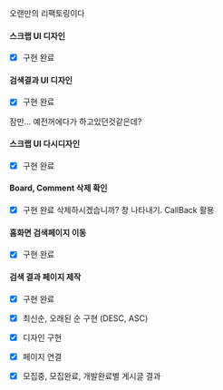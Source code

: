 오랜만의 리팩토링이다

#### 스크랩 UI 디자인
- [x] 구현 완료
#### 검색결과 UI 디자인
- [x] 구현 완료

잠만... 예전꺼에다가 하고있던것같은데?
#### 스크랩 UI 다시디자인
- [x] 구현 완료
#### Board, Comment 삭제 확인
- [x] 구현 완료
삭제하시겠습니까? 창 나타내기. CallBack 활용
#### 홈화면 검색페이지 이동
- [x] 구현 완료
#### 검색 결과 페이지 제작
- [x] 구현 완료
- [x] 최신순, 오래된 순 구현 (DESC, ASC)
- [x] 디자인 구현
- [x] 페이지 연결
- [x] 모집중, 모집완료, 개발완료별 게시글 결과

